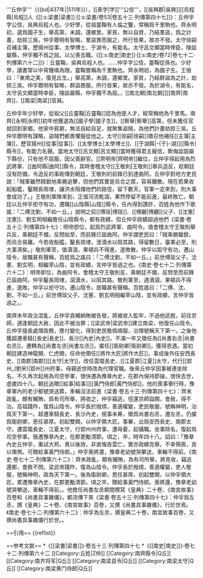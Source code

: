 '''丘仲孚'''（{{bd|437年||511年}}），[[表字|字]]'''公信'''，[[吳興郡|吳興]][[烏程縣|烏程]]人<ref name=Lb>《[[:s:梁書|梁書]]·[[:s:梁書/卷53|卷五十三·列傳第四十七]]》：丘仲孚字公信，吳興烏程人也。少好學，從祖靈鞠有人倫之鑒，常稱爲千里駒也。齊永明初，選爲國子生，舉高第，未調，還鄉里。家貧，無以自資，乃結羣盜，爲之計畫，劫掠三吳。仲孚聰明有智略，羣盜畏而服之，所行皆果，故亦不發。太守徐嗣召補主簿，歷揚州從事、太學博士、于湖令，有能名。太守呂文顯當時倖臣，陵詆屬縣，仲孚獨不爲之屈。以父喪去職。</ref><ref name=Sh>《[[:s:南史|南史]]·[[:s:南史/卷72|卷七十二·列傳第六十二]]》：丘靈鞠，吳興烏程人也。……仲孚字公信，靈鞠從孫也。少好學，讀書常以中宵鍾鳴為限。靈鞠嘗稱為千里駒也。齊永明初，為國子生。王儉曰：「東南之美，復見丘生。」舉高第，未調，還鄉里。家貧，乃結群盜為之計，劫掠三吳。仲孚聰明有智略，群盜畏服，所行皆果，故亦不發。為於湖令，有能名，太守呂文顯當時幸臣，陵詆屬縣，仲孚獨不為屈。</ref>，[[南北朝|南北朝]][[南齊|南齊]]、[[南梁|南梁]]官員。

丘仲孚年少好學，從祖父[[丘靈鞠|丘靈鞠]]認為他是人才，經常稱他為千里馬。南齊[[永明|永明]]初年他獲選為[[國子學|國子生]]，[[察舉|察舉]]高第，但未獲任官就回到家鄉。他家中貧窮，無法自給自足，就聚集盜賊，為他們計畫劫掠三吳。丘仲孚聰明有謀略，盜賊們都畏懼服從他之。太守[[徐嗣|徐嗣]]徵召他補任[[主簿|主簿]]，歷官揚州[[從事|從事]]、[[太學博士|太學博士]]、[[于湖縣|-{于}-湖]][[縣令|縣令]]，有能力名聲。當地太守[[呂文顯|呂文顯]]當時獲得君主寵信，欺侮詆毀屬下縣份，只有他不屈服，因父喪辭官<ref name=Lb/><ref name=Sh/>。[[齊明帝|齊明帝]]繼位，丘仲孚得起用為烈武將軍、[[曲阿縣|曲阿]]縣令，其時會稽太守[[王敬則|王敬則]]舉兵造反，趁朝廷沒有防備，令造反的事剛傳到朝廷，王敬則的前鋒已到達曲阿。丘仲孚對地方吏民說：「賊軍雖然精銳地乘勝追擊，但他們其實是烏合之眾，容易離散。現在若果收起船艦，鑿開長崗埭，讓洪水阻擋他們的路徑，留下數天，官軍一定來到，則大事會成功了。」王敬則軍隊來到，正值河流乾涸，果然停留不能前進，最終敗亡。朝廷以丘仲孚拒守有功，遷職[[山陰縣|山陰]]縣令，任內得到讚許，百姓為他作下歌謠：「二傅沈劉，不如一丘。」說明之前[[傅琰|傅琰]]、[[傅翽|傅翽]]父子、[[沈憲|沈憲]]、劉玄明相繼擔任山陰縣令，都有政績，但丘仲孚政績超過他們<ref>《梁書·卷五十三·列傳第四十七》：明帝卽位，起爲烈武將軍、曲阿令。值會稽太守王敬則舉兵反，乘朝廷不備，反問始至，而前鋒已屆曲阿。仲孚謂吏民曰：「賊乘勝雖銳，而烏合易離。今若收船艦，鑿長崗埭，泄瀆水以阻其路，得留數日，臺軍必至，則大事濟矣。」敬則軍至，值瀆涸，果頓兵不得進，遂敗散。仲孚以距守有功，遷山陰令，居職甚有聲稱，百姓爲之謠曰：「二傅沈劉，不如一丘。」前世傅琰父子、沈憲、劉玄明，相繼宰山陰，並有政績，言仲孚皆過之也。</ref><ref>《南史·卷七十二·列傳第六十二》：明帝即位，為曲阿令，會稽太守王敬則反，乘朝廷不備，反問至而前鋒已屆曲阿。仲孚鑿長岡埭，瀉瀆水，以阻其路。敬則軍至，遇瀆涸，果頓兵不得進，遂敗。仲孚以拒守功，遷山陰令，居職甚有聲稱。百姓謠曰：「二傅、沈、劉，不如一丘。」前世傅琰父子、沈憲、劉玄明相繼宰山陰，並有政績，言仲孚皆過之。</ref>。

南齊末年政治混亂，丘仲孚貪贓納賄被告發，將被收入監牢，不過他逃脫，前往京師，適逢朝廷大赦，因此不被治罪；[[梁武帝|梁武帝]]建立南梁，他復任山陰令。丘仲孚擅長處理政務，應付變化，得到吏民敬佩順服，治理號稱天下第一。之後他獲超遷車騎[[長史|長史]]、長沙[[內史|內史]]，不滿一年又徵任為[[尚書右丞|尚書右丞]]，遷轉為[[尚書左丞|尚書左丞]]，擢任[[衛尉卿|衛尉卿]]，獲得恩遇。當初朝廷建造神龍闕、仁虎闕，任命他領任[[將作大匠|將作大匠]]，事成後外任安西長史、[[南郡|南郡]][[太守|太守]]，改任雲麾長史、[[江夏郡|江夏]]太守，代行[[郢州_(劉宋)|郢州]]州府事，母親逝世時改為代理官職。後來丘仲孚因事被連坐除名，不久再次起用為司空參軍，很快遷為豫章內史，在郡內保持節操，很快去世，虛歲四十八。朝廷追贈[[給事|給事]][[黃門侍郎|黃門侍郎]]，他的喪事舉行時，豫章軍內的老少都號哭送葬，車輪沒法前進<ref>《梁書·卷五十三·列傳第四十七》：齊末政亂，頗有贓賄，爲有司所舉，將收之，仲孚竊逃，徑還京師詣闕，會赦，得不治。高祖踐阼，復爲山陰令。仲孚長於撥煩，善適權變，吏民敬服，號稱神明，治爲天下第一。超遷車騎長史、長沙內史，視事未朞，徵爲尚書右丞，遷左丞，仍擢爲衛尉卿，恩任甚厚。初起雙闕，以仲孚領大匠。事畢，出爲安西長史、南郡太守。遷雲麾長史、江夏太守，行郢州州府事，遭母憂，起攝職。坐事除名，復起爲司空參軍。俄遷豫章內史，在郡更勵清節。頃之，卒，時年四十八。詔曰：「豫章內史丘仲孚，重試大邦，責以後效，非直悔吝雲亡，實亦政績克舉。不幸殞喪，良以傷惻。可贈給事黃門侍郎。」仲孚喪將還，豫章老幼號哭攀送，車輪不得前。</ref><ref>《南史·卷七十二·列傳第六十二》：齊末政亂，頗有贓賄，為有司所舉，將見收，竊逃還都，會赦不問。梁武帝踐阼，復為山陰令。仲孚長於撥煩，善適權變，吏人敬服，號稱神明，政為天下第一。後為衛尉卿，恩任甚厚。初起雙闕，以仲孚領大匠，累遷豫章內史，在郡更勵清節。頃之卒，贈給事黃門侍郎。喪將還，豫章老幼號哭攀送，車輪不得前。</ref>。他擔任尚書左丞期間撰寫《皇典》二十卷、《南宮故事》百卷和《尚書具事雜儀》，都流傳下來<ref>《梁書·卷五十三·列傳第四十七》：仲孚爲左丞，撰《皇典》二十卷、《南宮故事》百卷，又撰《尚書具事雜儀》，行於世焉。</ref><ref>《南史·卷七十二·列傳第六十二》：仲孚為左丞，撰皇典二十卷，南宮故事百卷，又撰尚書具事雜儀行於世。</ref>。

==引用==
{{reflist}}

==参考文献==
*《[[梁書|梁書]]》·卷五十三·列傳第四十七
*《[[南史|南史]]》·卷七十二·列傳第六十二
[[Category:丘姓|Z仲]]
[[Category:南齊縣令|Q丘]]
[[Category:南齐将军|Q丘]]
[[Category:南梁县令|Q丘]]
[[Category:南梁太守|Q丘]]
[[Category:南梁黄门侍郎|Q丘]]